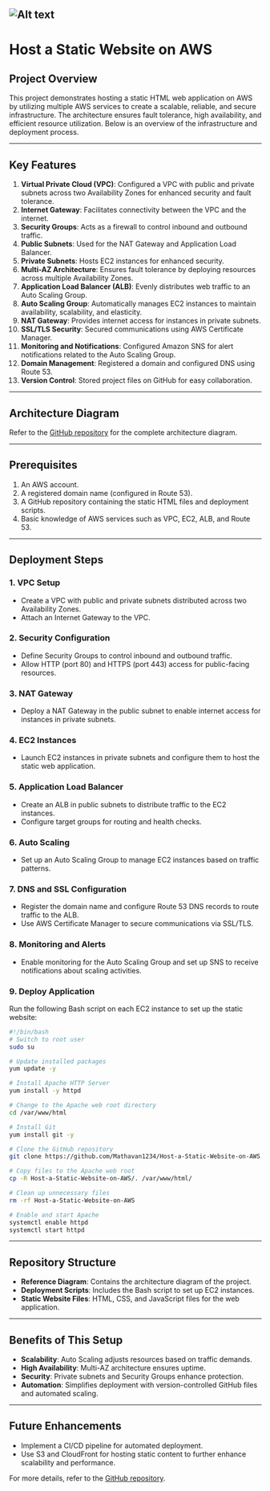 ![Alt text](/Host_a_Static_Website_on_AWS.png)
---

# Host a Static Website on AWS

## Project Overview
This project demonstrates hosting a static HTML web application on AWS by utilizing multiple AWS services to create a scalable, reliable, and secure infrastructure. The architecture ensures fault tolerance, high availability, and efficient resource utilization. Below is an overview of the infrastructure and deployment process.

---

## Key Features
1. **Virtual Private Cloud (VPC)**: Configured a VPC with public and private subnets across two Availability Zones for enhanced security and fault tolerance.
2. **Internet Gateway**: Facilitates connectivity between the VPC and the internet.
3. **Security Groups**: Acts as a firewall to control inbound and outbound traffic.
4. **Public Subnets**: Used for the NAT Gateway and Application Load Balancer.
5. **Private Subnets**: Hosts EC2 instances for enhanced security.
6. **Multi-AZ Architecture**: Ensures fault tolerance by deploying resources across multiple Availability Zones.
7. **Application Load Balancer (ALB)**: Evenly distributes web traffic to an Auto Scaling Group.
8. **Auto Scaling Group**: Automatically manages EC2 instances to maintain availability, scalability, and elasticity.
9. **NAT Gateway**: Provides internet access for instances in private subnets.
10. **SSL/TLS Security**: Secured communications using AWS Certificate Manager.
11. **Monitoring and Notifications**: Configured Amazon SNS for alert notifications related to the Auto Scaling Group.
12. **Domain Management**: Registered a domain and configured DNS using Route 53.
13. **Version Control**: Stored project files on GitHub for easy collaboration.

---

## Architecture Diagram
Refer to the [GitHub repository](https://github.com/Mathavan1234/Host-a-Static-Website-on-AWS/blob/main/Host-a-Static-Website-on-AWS.png) for the complete architecture diagram.

---

## Prerequisites
1. An AWS account.
2. A registered domain name (configured in Route 53).
3. A GitHub repository containing the static HTML files and deployment scripts.
4. Basic knowledge of AWS services such as VPC, EC2, ALB, and Route 53.

---

## Deployment Steps

### 1. **VPC Setup**
- Create a VPC with public and private subnets distributed across two Availability Zones.
- Attach an Internet Gateway to the VPC.

### 2. **Security Configuration**
- Define Security Groups to control inbound and outbound traffic.
- Allow HTTP (port 80) and HTTPS (port 443) access for public-facing resources.

### 3. **NAT Gateway**
- Deploy a NAT Gateway in the public subnet to enable internet access for instances in private subnets.

### 4. **EC2 Instances**
- Launch EC2 instances in private subnets and configure them to host the static web application.

### 5. **Application Load Balancer**
- Create an ALB in public subnets to distribute traffic to the EC2 instances.
- Configure target groups for routing and health checks.

### 6. **Auto Scaling**
- Set up an Auto Scaling Group to manage EC2 instances based on traffic patterns.

### 7. **DNS and SSL Configuration**
- Register the domain name and configure Route 53 DNS records to route traffic to the ALB.
- Use AWS Certificate Manager to secure communications via SSL/TLS.

### 8. **Monitoring and Alerts**
- Enable monitoring for the Auto Scaling Group and set up SNS to receive notifications about scaling activities.

### 9. **Deploy Application**
Run the following Bash script on each EC2 instance to set up the static website:

```bash
#!/bin/bash
# Switch to root user
sudo su

# Update installed packages
yum update -y

# Install Apache HTTP Server
yum install -y httpd

# Change to the Apache web root directory
cd /var/www/html

# Install Git
yum install git -y

# Clone the GitHub repository
git clone https://github.com/Mathavan1234/Host-a-Static-Website-on-AWS.git

# Copy files to the Apache web root
cp -R Host-a-Static-Website-on-AWS/. /var/www/html/

# Clean up unnecessary files
rm -rf Host-a-Static-Website-on-AWS

# Enable and start Apache
systemctl enable httpd
systemctl start httpd
```

---

## Repository Structure
- **Reference Diagram**: Contains the architecture diagram of the project.
- **Deployment Scripts**: Includes the Bash script to set up EC2 instances.
- **Static Website Files**: HTML, CSS, and JavaScript files for the web application.

---

## Benefits of This Setup
- **Scalability**: Auto Scaling adjusts resources based on traffic demands.
- **High Availability**: Multi-AZ architecture ensures uptime.
- **Security**: Private subnets and Security Groups enhance protection.
- **Automation**: Simplifies deployment with version-controlled GitHub files and automated scaling.

---

## Future Enhancements
- Implement a CI/CD pipeline for automated deployment.
- Use S3 and CloudFront for hosting static content to further enhance scalability and performance.

For more details, refer to the [GitHub repository](https://github.com/Mathavan1234/Host-a-Static-Website-on-AWS).
